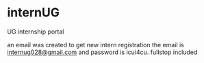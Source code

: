# internUG
UG internship portal

an email was created to get new intern registration
the email is internug028@gmail.com and password is icui4cu.
fullstop included

